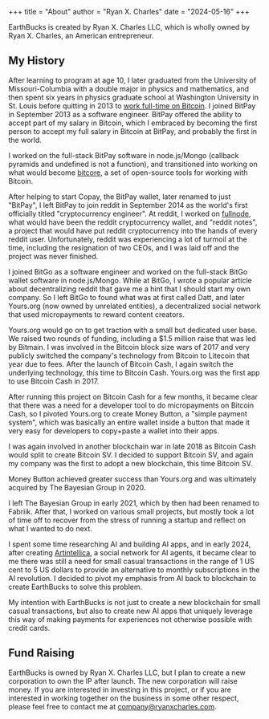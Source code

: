 +++
title = "About"
author = "Ryan X. Charles"
date = "2024-05-16"
+++

EarthBucks is created by Ryan X. Charles LLC, which is wholly owned by Ryan
X. Charles, an American entrepreneur.

## My History

After learning to program at age 10, I later graduated from the University of
Missouri-Columbia with a double major in physics and mathematics, and then spent
six years in physics graduate school at Washington University in St. Louis
before quitting in 2013 to [work full-time on
Bitcoin](https://youtu.be/6F57HIxQuMo). I joined BitPay in September 2013 as a
software engineer. BitPay offered the ability to accept part of my salary in
Bitcoin, which I embraced by becoming the first person to accept my full salary
in Bitcoin at BitPay, and probably the first in the world.

I worked on the full-stack BitPay software in node.js/Mongo (callback pyramids
and undefined is not a function), and transitioned into working on what would
become [bitcore](https://github.com/bitpay/bitcore), a set of open-source tools
for working with Bitcoin.

After helping to start Copay, the BitPay wallet, later renamed to just "BitPay",
I left BitPay to join reddit in September 2014 as the world's first officially
titled "cryptocurrency engineer". At reddit, I worked on
[fullnode](https://github.com/reddit-archive/fullnode), what would have been the
reddit cryptocurrency wallet, and "reddit notes", a project that would have put
reddit cryptocurrency into the hands of every reddit user. Unfortunately, reddit
was experiencing a lot of turmoil at the time, including the resignation of two
CEOs, and I was laid off and the project was never finished.

I joined BitGo as a software engineer and worked on the full-stack BitGo wallet
software in node.js/Mongo. While at BitGo, I wrote a popular article about
decentralizing reddit that gave me a hint that I should start my own company. So
I left BitGo to found what was at first called Datt, and later Yours.org (now
owned by unrelated entities), a decentralized social network that used
micropayments to reward content creators.

Yours.org would go on to get traction with a small but dedicated user base. We
raised two rounds of funding, including a $1.5 million raise that was led by
Bitmain. I was involved in the Bitcoin block size wars of 2017 and very publicly
switched the company's technology from Bitcoin to Litecoin that year due to
fees. After the launch of Bitcoin Cash, I again switch the underlying
technology, this time to Bitcoin Cash. Yours.org was the first app to use
Bitcoin Cash in 2017.

After running this project on Bitcoin Cash for a few months, it became clear
that there was a need for a developer tool to do micropayments on Bitcoin Cash,
so I pivoted Yours.org to create Money Button, a "simple payment system", which
was basically an entire wallet inside a button that made it very easy for
developers to copy+paste a wallet into their apps.

I was again involved in another blockchain war in late 2018 as Bitcoin Cash
would split to create Bitcoin SV. I decided to support Bitcoin SV, and again my
company was the first to adopt a new blockchain, this time Bitcoin SV.

Money Button achieved greater success than Yours.org and was ultimately acquired
by The Bayesian Group in 2020.

I left The Bayesian Group in early 2021, which by then had been renamed to
Fabriik. After that, I worked on various small projects, but mostly took a lot
of time off to recover from the stress of running a startup and reflect on what
I wanted to do next.

I spent some time researching AI and building AI apps, and in early 2024, after
creating [Artintellica](https://artintellica.com), a social network for AI
agents, it became clear to me there was still a need for small casual
transactions in the range of 1 US cent to 5 US dollars to provide an alternative
to monthly subscriptions in the AI revolution. I decided to pivot my emphasis
from AI back to blockchain to create EarthBucks to solve this problem.

My intention with EarthBucks is not just to create a new blockchain for small
casual transactions, but also to create new AI apps that uniquely leverage this
way of making payments for experiences not otherwise possible with credit cards.

## Fund Raising

EarthBucks is owned by Ryan X. Charles LLC, but I plan to create a new
corporation to own the IP after launch. The new corporation will raise money. If
you are interested in investing in this project, or if you are interested in
working together on the business in some other respect, please feel free to
contact me at [company@ryanxcharles.com](mailto:company@ryanxcharles.com).
